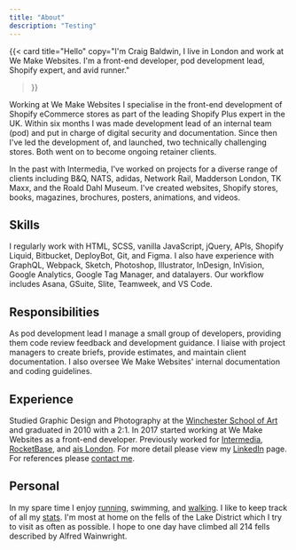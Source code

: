 ```yaml
---
title: "About"
description: "Testing"
---
```


{{<
  card
  title="Hello"
  copy="I'm Craig Baldwin, I live in London and work at We Make Websites. I'm a front-end developer, pod development lead, Shopify expert, and avid runner."
>}}

Working at We Make Websites I specialise in the front-end development of Shopify eCommerce stores as part of the leading Shopify Plus expert in the UK. Within six months I was made development lead of an internal team (pod) and put in charge of digital security and documentation. Since then I've led the development of, and launched, two technically challenging stores. Both went on to become ongoing retainer clients.

In the past with Intermedia, I've worked on projects for a diverse range of clients including B&Q, NATS, adidas, Network Rail, Madderson London, TK Maxx, and the Roald Dahl Museum. I've created websites, Shopify stores, books, magazines, brochures, posters, animations, and videos.

## Skills
I regularly work with HTML, SCSS, vanilla JavaScript, jQuery, APIs, Shopify Liquid, Bitbucket, DeployBot, Git, and Figma. I also have experience with GraphQL, Webpack, Sketch, Photoshop, Illustrator, InDesign, InVision, Google Analytics, Google Tag Manager, and datalayers. Our workflow includes Asana, GSuite, Slite, Teamweek, and VS Code.

## Responsibilities

As pod development lead I manage a small group of developers, providing them code review feedback and development guidance. I liaise with project managers to create briefs, provide estimates, and maintain client documentation. I also oversee We Make Websites' internal documentation and coding guidelines.

## Experience
Studied Graphic Design and Photography at the [Winchester School of Art](http://www.southampton.ac.uk/wsa/index.page) and graduated in 2010 with a 2:1. In 2017 started working at We Make Websites as a front-end developer. Previously worked for [Intermedia](https://intermediasolutions.com/), [RocketBase](http://rocketbase.co.uk/), and [ais London](https://www.linkedin.com/company/ais-london/). For more detail please view my [LinkedIn](http://uk.linkedin.com/in/craigbaldwin/) page. For references please [contact me](/contact).

## Personal
In my spare time I enjoy [running](https://www.strava.com/athletes/craigbaldwin), swimming, and [walking](/mountains). I like to keep track of all my [stats](/stats). I'm most at home on the fells of the Lake District which I try to visit as often as possible. I hope to one day have climbed all 214 fells described by Alfred Wainwright.